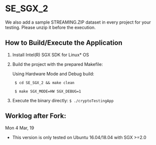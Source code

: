 # SE_SGX_2
We also add a sample STREAMING.ZIP dataset in every project for your testing.
Please unzip it before the execution.

## How to Build/Execute the Application 

1. Install Intel(R) SGX SDK for Linux* OS
2. Build the project with the prepared Makefile:

   Using Hardware Mode and Debug build:
   
      `` $ cd SE_SGX_2 && make clean``
      
      `` $ make SGX_MODE=HW SGX_DEBUG=1``

3. Execute the binary directly:
  `
    $ ./cryptoTestingApp
  `

## Worklog after Fork:
Mon 4 Mar, 19
- This version is only tested on Ubuntu 16.04/18.04 with SGX >=2.0
